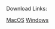 Download Links:

[MacOS](https://hexadoon-1.s3.us-east-2.amazonaws.com/phobia/Phobia.dmg) [Windows](https://hexadoon-1.s3.us-east-2.amazonaws.com/phobia/Phobia.zip)